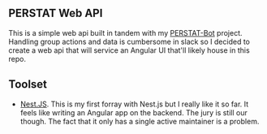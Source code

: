 ## PERSTAT Web API
This is a simple web api built in tandem with my [PERSTAT-Bot](https://github.com/JDillon522/PERSTAT-bot) project. Handling group actions and data is cumbersome in slack so I decided to create a web api that will service an Angular UI that'll likely house in this repo.

## Toolset
- [Nest.JS](https://nestjs.com/). This is my first forray with Nest.js but I really like it so far. It feels like writing an Angular app on the backend. The jury is still our though. The fact that it only has a single active maintainer is a problem.
